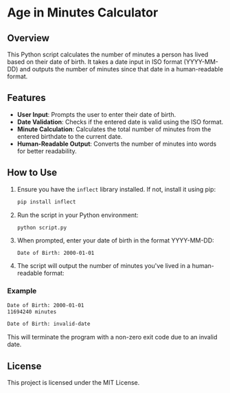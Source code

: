 # Age in Minutes Calculator

## Overview

This Python script calculates the number of minutes a person has lived based on their date of birth. It takes a date input in ISO format (YYYY-MM-DD) and outputs the number of minutes since that date in a human-readable format.

## Features

- **User Input**: Prompts the user to enter their date of birth.
- **Date Validation**: Checks if the entered date is valid using the ISO format.
- **Minute Calculation**: Calculates the total number of minutes from the entered birthdate to the current date.
- **Human-Readable Output**: Converts the number of minutes into words for better readability.

## How to Use

1. Ensure you have the `inflect` library installed. If not, install it using pip:

   ```bash
   pip install inflect
   ```

2. Run the script in your Python environment:

   ```bash
   python script.py
   ```

3. When prompted, enter your date of birth in the format YYYY-MM-DD:

   ```
   Date of Birth: 2000-01-01
   ```

4. The script will output the number of minutes you've lived in a human-readable format:

### Example

```bash
Date of Birth: 2000-01-01
11694240 minutes
```

```bash
Date of Birth: invalid-date
```

This will terminate the program with a non-zero exit code due to an invalid date.

## License

This project is licensed under the MIT License.